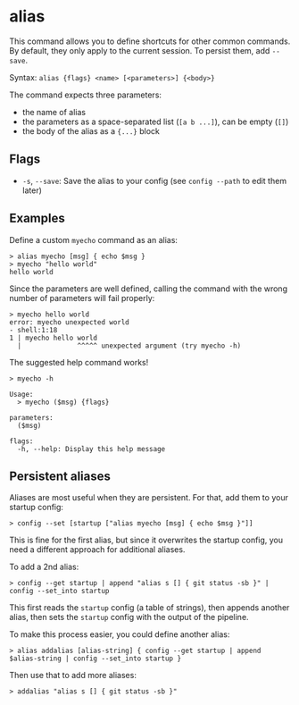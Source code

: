 # alias

This command allows you to define shortcuts for other common commands. By default, they only apply to the current session. To persist them, add `--save`.

Syntax: `alias {flags} <name> [<parameters>] {<body>}`

The command expects three parameters:

* the name of alias
* the parameters as a space-separated list (`[a b ...]`), can be empty (`[]`)
* the body of the alias as a `{...}` block

## Flags

* `-s`, `--save`: Save the alias to your config (see `config --path` to edit them later)

## Examples

Define a custom `myecho` command as an alias:

```shell
> alias myecho [msg] { echo $msg }
> myecho "hello world"
hello world
```

Since the parameters are well defined, calling the command with the wrong number of parameters will fail properly:

```shell
> myecho hello world
error: myecho unexpected world
- shell:1:18
1 | myecho hello world
  |              ^^^^^ unexpected argument (try myecho -h)
```

The suggested help command works!

```shell
> myecho -h

Usage:
  > myecho ($msg) {flags}

parameters:
  ($msg)

flags:
  -h, --help: Display this help message
```

## Persistent aliases

Aliases are most useful when they are persistent. For that, add them to your startup config:

```shell
> config --set [startup ["alias myecho [msg] { echo $msg }"]]
```

This is fine for the first alias, but since it overwrites the startup config, you need a different approach for additional aliases.

To add a 2nd alias:

```shell
> config --get startup | append "alias s [] { git status -sb }" | config --set_into startup
```

This first reads the `startup` config (a table of strings), then appends another alias, then sets the `startup` config with the output of the pipeline.

To make this process easier, you could define another alias:

```shell
> alias addalias [alias-string] { config --get startup | append $alias-string | config --set_into startup }
```

Then use that to add more aliases:

```shell
> addalias "alias s [] { git status -sb }"
```

